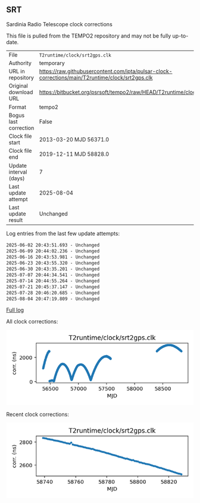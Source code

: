 
## SRT

Sardinia Radio Telescope clock corrections

This file is pulled from the TEMPO2 repository and may not be fully
up-to-date.

|     |     |
|:--- |:--- |
| File | `T2runtime/clock/srt2gps.clk` |
| Authority | temporary |
| URL in repository | <https://raw.githubusercontent.com/ipta/pulsar-clock-corrections/main/T2runtime/clock/srt2gps.clk> |
| Original download URL | <https://bitbucket.org/psrsoft/tempo2/raw/HEAD/T2runtime/clock/srt2gps.clk> |
| Format | tempo2 |
| Bogus last correction | False |
| Clock file start | 2013-03-20 MJD 56371.0 |
| Clock file end | 2019-12-11 MJD 58828.0 |
| Update interval (days) | 7 |
| Last update attempt | 2025-08-04 |
| Last update result | Unchanged |

Log entries from the last few update attempts:
```
2025-06-02 20:43:51.693 - Unchanged
2025-06-09 20:44:02.236 - Unchanged
2025-06-16 20:43:53.981 - Unchanged
2025-06-23 20:43:55.320 - Unchanged
2025-06-30 20:43:35.201 - Unchanged
2025-07-07 20:44:34.541 - Unchanged
2025-07-14 20:44:55.264 - Unchanged
2025-07-21 20:45:37.147 - Unchanged
2025-07-28 20:46:20.685 - Unchanged
2025-08-04 20:47:19.809 - Unchanged
```
[Full log](https://raw.githubusercontent.com/ipta/pulsar-clock-corrections/main/log/T2runtime/clock/srt2gps.clk.log)


All clock corrections:

![plot of all clock corrections](srt2gps.clk.png "All corrections")

Recent clock corrections:

![plot of recent clock corrections](srt2gps.clk.short.png "Recent corrections")


